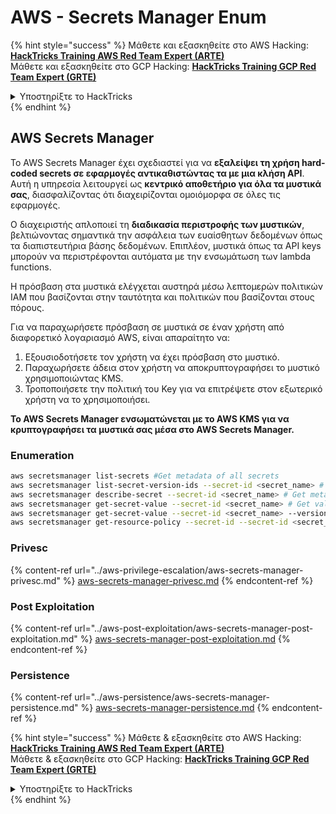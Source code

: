 # AWS - Secrets Manager Enum

{% hint style="success" %}
Μάθετε και εξασκηθείτε στο AWS Hacking:<img src="/.gitbook/assets/image.png" alt="" data-size="line">[**HackTricks Training AWS Red Team Expert (ARTE)**](https://training.hacktricks.xyz/courses/arte)<img src="/.gitbook/assets/image.png" alt="" data-size="line">\
Μάθετε και εξασκηθείτε στο GCP Hacking: <img src="/.gitbook/assets/image (2).png" alt="" data-size="line">[**HackTricks Training GCP Red Team Expert (GRTE)**<img src="/.gitbook/assets/image (2).png" alt="" data-size="line">](https://training.hacktricks.xyz/courses/grte)

<details>

<summary>Υποστηρίξτε το HackTricks</summary>

* Ελέγξτε τα [**σχέδια συνδρομής**](https://github.com/sponsors/carlospolop)!
* **Γίνετε μέλος της** 💬 [**ομάδας Discord**](https://discord.gg/hRep4RUj7f) ή της [**ομάδας telegram**](https://t.me/peass) ή **ακολουθήστε** μας στο **Twitter** 🐦 [**@hacktricks\_live**](https://twitter.com/hacktricks\_live)**.**
* **Μοιραστείτε hacking tricks υποβάλλοντας PRs στα** [**HackTricks**](https://github.com/carlospolop/hacktricks) και [**HackTricks Cloud**](https://github.com/carlospolop/hacktricks-cloud) αποθετήρια στο github.

</details>
{% endhint %}

## AWS Secrets Manager

Το AWS Secrets Manager έχει σχεδιαστεί για να **εξαλείψει τη χρήση hard-coded secrets σε εφαρμογές αντικαθιστώντας τα με μια κλήση API**. Αυτή η υπηρεσία λειτουργεί ως **κεντρικό αποθετήριο για όλα τα μυστικά σας**, διασφαλίζοντας ότι διαχειρίζονται ομοιόμορφα σε όλες τις εφαρμογές.

Ο διαχειριστής απλοποιεί τη **διαδικασία περιστροφής των μυστικών**, βελτιώνοντας σημαντικά την ασφάλεια των ευαίσθητων δεδομένων όπως τα διαπιστευτήρια βάσης δεδομένων. Επιπλέον, μυστικά όπως τα API keys μπορούν να περιστρέφονται αυτόματα με την ενσωμάτωση των lambda functions.

Η πρόσβαση στα μυστικά ελέγχεται αυστηρά μέσω λεπτομερών πολιτικών IAM που βασίζονται στην ταυτότητα και πολιτικών που βασίζονται στους πόρους.

Για να παραχωρήσετε πρόσβαση σε μυστικά σε έναν χρήστη από διαφορετικό λογαριασμό AWS, είναι απαραίτητο να:

1. Εξουσιοδοτήσετε τον χρήστη να έχει πρόσβαση στο μυστικό.
2. Παραχωρήσετε άδεια στον χρήστη να αποκρυπτογραφήσει το μυστικό χρησιμοποιώντας KMS.
3. Τροποποιήσετε την πολιτική του Key για να επιτρέψετε στον εξωτερικό χρήστη να το χρησιμοποιήσει.

**Το AWS Secrets Manager ενσωματώνεται με το AWS KMS για να κρυπτογραφήσει τα μυστικά σας μέσα στο AWS Secrets Manager.**

### **Enumeration**
```bash
aws secretsmanager list-secrets #Get metadata of all secrets
aws secretsmanager list-secret-version-ids --secret-id <secret_name> # Get versions
aws secretsmanager describe-secret --secret-id <secret_name> # Get metadata
aws secretsmanager get-secret-value --secret-id <secret_name> # Get value
aws secretsmanager get-secret-value --secret-id <secret_name> --version-id <version-id> # Get value of a different version
aws secretsmanager get-resource-policy --secret-id --secret-id <secret_name>
```
### Privesc

{% content-ref url="../aws-privilege-escalation/aws-secrets-manager-privesc.md" %}
[aws-secrets-manager-privesc.md](../aws-privilege-escalation/aws-secrets-manager-privesc.md)
{% endcontent-ref %}

### Post Exploitation

{% content-ref url="../aws-post-exploitation/aws-secrets-manager-post-exploitation.md" %}
[aws-secrets-manager-post-exploitation.md](../aws-post-exploitation/aws-secrets-manager-post-exploitation.md)
{% endcontent-ref %}

### Persistence

{% content-ref url="../aws-persistence/aws-secrets-manager-persistence.md" %}
[aws-secrets-manager-persistence.md](../aws-persistence/aws-secrets-manager-persistence.md)
{% endcontent-ref %}

{% hint style="success" %}
Μάθετε & εξασκηθείτε στο AWS Hacking:<img src="/.gitbook/assets/image.png" alt="" data-size="line">[**HackTricks Training AWS Red Team Expert (ARTE)**](https://training.hacktricks.xyz/courses/arte)<img src="/.gitbook/assets/image.png" alt="" data-size="line">\
Μάθετε & εξασκηθείτε στο GCP Hacking: <img src="/.gitbook/assets/image (2).png" alt="" data-size="line">[**HackTricks Training GCP Red Team Expert (GRTE)**<img src="/.gitbook/assets/image (2).png" alt="" data-size="line">](https://training.hacktricks.xyz/courses/grte)

<details>

<summary>Υποστηρίξτε το HackTricks</summary>

* Ελέγξτε τα [**σχέδια συνδρομής**](https://github.com/sponsors/carlospolop)!
* **Γίνετε μέλος της** 💬 [**ομάδας Discord**](https://discord.gg/hRep4RUj7f) ή της [**ομάδας telegram**](https://t.me/peass) ή **ακολουθήστε** μας στο **Twitter** 🐦 [**@hacktricks\_live**](https://twitter.com/hacktricks\_live)**.**
* **Μοιραστείτε hacking tricks υποβάλλοντας PRs στα** [**HackTricks**](https://github.com/carlospolop/hacktricks) και [**HackTricks Cloud**](https://github.com/carlospolop/hacktricks-cloud) αποθετήρια στο github.

</details>
{% endhint %}
